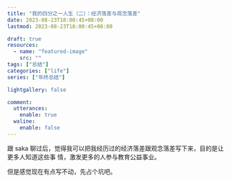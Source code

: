 ```yaml
---
title: "我的四分之一人生（二）：经济落差与观念落差"
date: 2023-08-23T18:00:45+08:00
lastmod: 2023-08-23T18:00:45+08:00

draft: true
resources:
  - name: "featured-image"
    src: ""
tags: ["总结"]
categories: ["life"]
series: ["年终总结"]

lightgallery: false

comment:
  utterances:
    enable: true
  waline:
    enable: false
---
```


跟 saka 聊过后，觉得我可以把我经历过的经济落差跟观念落差写下来，目的是让更多人知道这些事
情，激发更多的人参与教育公益事业。

<!--more-->

但是感觉现在有点写不动，先占个坑吧。
